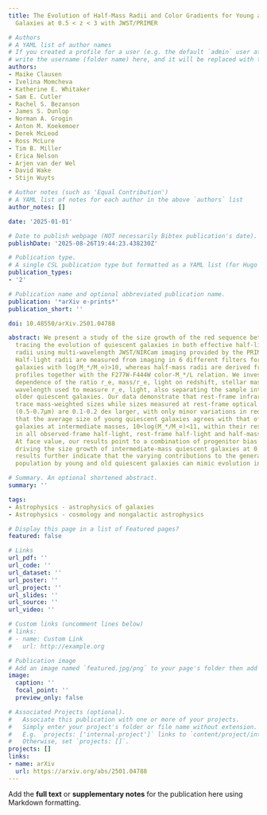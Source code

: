 ```yaml
---
title: The Evolution of Half-Mass Radii and Color Gradients for Young and Old Quiescent
  Galaxies at 0.5 < z < 3 with JWST/PRIMER

# Authors
# A YAML list of author names
# If you created a profile for a user (e.g. the default `admin` user at `content/authors/admin/`), 
# write the username (folder name) here, and it will be replaced with their full name and linked to their profile.
authors:
- Maike Clausen
- Ivelina Momcheva
- Katherine E. Whitaker
- Sam E. Cutler
- Rachel S. Bezanson
- James S. Dunlop
- Norman A. Grogin
- Anton M. Koekemoer
- Derek McLeod
- Ross McLure
- Tim B. Miller
- Erica Nelson
- Arjen van der Wel
- David Wake
- Stijn Wuyts

# Author notes (such as 'Equal Contribution')
# A YAML list of notes for each author in the above `authors` list
author_notes: []

date: '2025-01-01'

# Date to publish webpage (NOT necessarily Bibtex publication's date).
publishDate: '2025-08-26T19:44:23.438230Z'

# Publication type.
# A single CSL publication type but formatted as a YAML list (for Hugo requirements).
publication_types:
- '2'

# Publication name and optional abbreviated publication name.
publication: '*arXiv e-prints*'
publication_short: ''

doi: 10.48550/arXiv.2501.04788

abstract: We present a study of the size growth of the red sequence between 0.5<z<3,
  tracing the evolution of quiescent galaxies in both effective half-light and half-mass
  radii using multi-wavelength JWST/NIRCam imaging provided by the PRIMER survey.
  Half-light radii are measured from imaging in 6 different filters for 455 quiescent
  galaxies with log(M_*/M_⊙)>10, whereas half-mass radii are derived from the F444W
  profiles together with the F277W-F444W color-M_*/L relation. We investigate the
  dependence of the ratio r_e, mass/r_e, light on redshift, stellar mass, and the
  wavelength used to measure r_e, light, also separating the sample into younger and
  older quiescent galaxies. Our data demonstrate that rest-frame infrared sizes accurately
  trace mass-weighted sizes while sizes measured at rest-frame optical wavelengths
  (0.5-0.7μm) are 0.1-0.2 dex larger, with only minor variations in redshift. We find
  that the average size of young quiescent galaxies agrees with that of old quiescent
  galaxies at intermediate masses, 10<log(M_*/M_⊙)<11, within their respective uncertainties
  in all observed-frame half-light, rest-frame half-light and half-mass radius measurements.
  At face value, our results point to a combination of progenitor bias and minor mergers
  driving the size growth of intermediate-mass quiescent galaxies at 0.5<z<3. Our
  results further indicate that the varying contributions to the general quiescent
  population by young and old quiescent galaxies can mimic evolution in redshift.

# Summary. An optional shortened abstract.
summary: ''

tags:
- Astrophysics - astrophysics of galaxies
- Astrophysics - cosmology and nongalactic astrophysics

# Display this page in a list of Featured pages?
featured: false

# Links
url_pdf: ''
url_code: ''
url_dataset: ''
url_poster: ''
url_project: ''
url_slides: ''
url_source: ''
url_video: ''

# Custom links (uncomment lines below)
# links:
# - name: Custom Link
#   url: http://example.org

# Publication image
# Add an image named `featured.jpg/png` to your page's folder then add a caption below.
image:
  caption: ''
  focal_point: ''
  preview_only: false

# Associated Projects (optional).
#   Associate this publication with one or more of your projects.
#   Simply enter your project's folder or file name without extension.
#   E.g. `projects: ['internal-project']` links to `content/project/internal-project/index.md`.
#   Otherwise, set `projects: []`.
projects: []
links:
- name: arXiv
  url: https://arxiv.org/abs/2501.04788
---
```


Add the **full text** or **supplementary notes** for the publication here using Markdown formatting.
